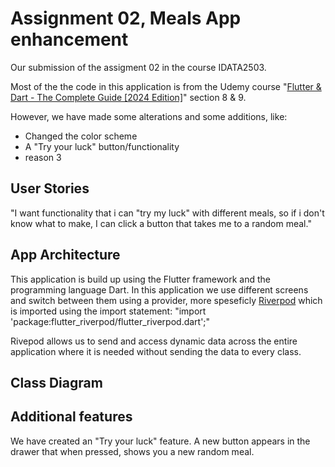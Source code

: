# Assignment 02, Meals App enhancement

Our submission of the assigment 02 in the course IDATA2503.

Most of the the code in this application is from the Udemy course "[Flutter & Dart - The Complete Guide [2024 Edition]](https://www.udemy.com/course/learn-flutter-dart-to-build-ios-android-apps/?couponCode=KEEPLEARNING)" section 8 & 9. 

However, we have made some alterations and some additions, like:
- Changed the color scheme
- A "Try your luck" button/functionality
- reason 3

## User Stories
"I want functionality that i can "try my luck" with different meals, so if i don't know what to make, I can click a button that takes me to a random meal."  

## App Architecture
This application is build up using the Flutter framework and the programming language Dart. In this application we use different screens and switch between them using a provider, more speseficly [Riverpod](https://riverpod.dev/) which is imported using the import statement: "import 'package:flutter_riverpod/flutter_riverpod.dart';"

Rivepod allows us to send and access dynamic data across the entire application where it is needed without sending the data to every class.

## Class Diagram

## Additional features
We have created an "Try your luck" feature. A new button appears in the drawer that when pressed, shows you a new random meal. 